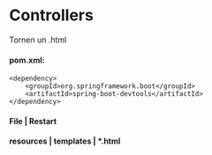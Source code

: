 # Controllers
Tornen un .html

#### pom.xml: 
```
<dependency>
    <groupId>org.springframework.boot</groupId>
    <artifactId>spring-boot-devtools</artifactId>
</dependency>
```
#### File | Restart

#### resources | templates | *.html

